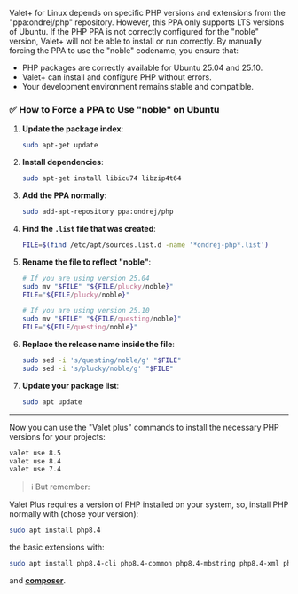 Valet+ for Linux depends on specific PHP versions and extensions from the "ppa:ondrej/php" repository. However, this PPA only supports LTS versions of Ubuntu. If the PHP PPA is not correctly configured for the "noble" version, Valet+ will not be able to install or run correctly. By manually forcing the PPA to use the "noble" codename, you ensure that:

- PHP packages are correctly available for Ubuntu 25.04 and 25.10.
- Valet+ can install and configure PHP without errors.
- Your development environment remains stable and compatible.

### ✅ How to Force a PPA to Use "noble" on Ubuntu

1. **Update the package index**:
   ```bash
   sudo apt-get update
   ```
   
2. **Install dependencies**:
   ```bash
   sudo apt-get install libicu74 libzip4t64
   ```

2. **Add the PPA normally**:
   ```bash
   sudo add-apt-repository ppa:ondrej/php
   ```

3. **Find the `.list` file that was created**:
   ```bash
   FILE=$(find /etc/apt/sources.list.d -name '*ondrej-php*.list')
   ```

4. **Rename the file to reflect "noble"**:
   ```bash
   # If you are using version 25.04
   sudo mv "$FILE" "${FILE/plucky/noble}"
   FILE="${FILE/plucky/noble}"

   # If you are using version 25.10
   sudo mv "$FILE" "${FILE/questing/noble}"
   FILE="${FILE/questing/noble}"
   ```

5. **Replace the release name inside the file**:
   ```bash
   sudo sed -i 's/questing/noble/g' "$FILE"
   sudo sed -i 's/plucky/noble/g' "$FILE"
   ```

6. **Update your package list**:
   ```bash
   sudo apt update
   ```

---

Now you can use the "Valet plus" commands to install the necessary PHP versions for your projects:

```bash
valet use 8.5
valet use 8.4
valet use 7.4
```


> ℹ️ But remember:

Valet Plus requires a version of PHP installed on your system, so, install PHP normally with (chose your version):

```bash
sudo apt install php8.4
```

the basic extensions with: 

```bash
sudo apt install php8.4-cli php8.4-common php8.4-mbstring php8.4-xml php8.4-curl php8.4-mysql php8.4-zip php8.4-bcmath php8.4-gd php8.4-intl php8.4-soap php8.4-sqlite3
```

and **[composer](https://getcomposer.org/download/)**.
